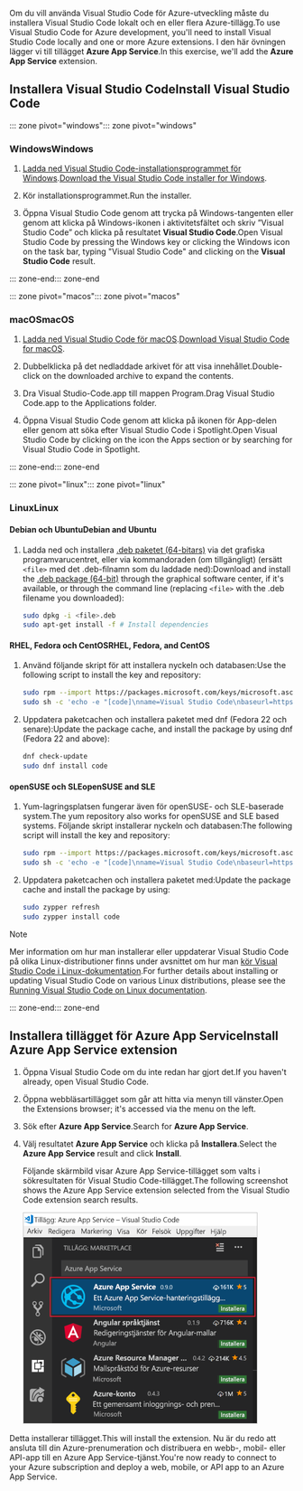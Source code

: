 <span data-ttu-id="3183a-101">Om du vill använda Visual Studio Code för Azure-utveckling måste du installera Visual Studio Code lokalt och en eller flera Azure-tillägg.</span><span class="sxs-lookup"><span data-stu-id="3183a-101">To use Visual Studio Code for Azure development, you'll need to install Visual Studio Code locally and one or more Azure extensions.</span></span> <span data-ttu-id="3183a-102">I den här övningen lägger vi till tillägget **Azure App Service**.</span><span class="sxs-lookup"><span data-stu-id="3183a-102">In this exercise, we'll add the **Azure App Service** extension.</span></span>

## <a name="install-visual-studio-code"></a><span data-ttu-id="3183a-103">Installera Visual Studio Code</span><span class="sxs-lookup"><span data-stu-id="3183a-103">Install Visual Studio Code</span></span>

<span data-ttu-id="3183a-104">::: zone pivot="windows"</span><span class="sxs-lookup"><span data-stu-id="3183a-104">::: zone pivot="windows"</span></span>

### <a name="windows"></a><span data-ttu-id="3183a-105">Windows</span><span class="sxs-lookup"><span data-stu-id="3183a-105">Windows</span></span>

1. <span data-ttu-id="3183a-106">[Ladda ned Visual Studio Code-installationsprogrammet för Windows](https://code.visualstudio.com/).</span><span class="sxs-lookup"><span data-stu-id="3183a-106">[Download the Visual Studio Code installer for Windows](https://code.visualstudio.com/).</span></span>

1. <span data-ttu-id="3183a-107">Kör installationsprogrammet.</span><span class="sxs-lookup"><span data-stu-id="3183a-107">Run the installer.</span></span>

1. <span data-ttu-id="3183a-108">Öppna Visual Studio Code genom att trycka på Windows-tangenten eller genom att klicka på Windows-ikonen i aktivitetsfältet och skriv ”Visual Studio Code” och klicka på resultatet **Visual Studio Code**.</span><span class="sxs-lookup"><span data-stu-id="3183a-108">Open Visual Studio Code by pressing the Windows key or clicking the Windows icon on the task bar, typing "Visual Studio Code" and clicking on the **Visual Studio Code** result.</span></span>

<span data-ttu-id="3183a-109">::: zone-end</span><span class="sxs-lookup"><span data-stu-id="3183a-109">::: zone-end</span></span>

<span data-ttu-id="3183a-110">::: zone pivot="macos"</span><span class="sxs-lookup"><span data-stu-id="3183a-110">::: zone pivot="macos"</span></span>

### <a name="macos"></a><span data-ttu-id="3183a-111">macOS</span><span class="sxs-lookup"><span data-stu-id="3183a-111">macOS</span></span>

1. <span data-ttu-id="3183a-112">[Ladda ned Visual Studio Code för macOS](https://code.visualstudio.com/).</span><span class="sxs-lookup"><span data-stu-id="3183a-112">[Download Visual Studio Code for macOS](https://code.visualstudio.com/).</span></span>

1. <span data-ttu-id="3183a-113">Dubbelklicka på det nedladdade arkivet för att visa innehållet.</span><span class="sxs-lookup"><span data-stu-id="3183a-113">Double-click on the downloaded archive to expand the contents.</span></span>

1. <span data-ttu-id="3183a-114">Dra Visual Studio-Code.app till mappen Program.</span><span class="sxs-lookup"><span data-stu-id="3183a-114">Drag Visual Studio Code.app to the Applications folder.</span></span>

1. <span data-ttu-id="3183a-115">Öppna Visual Studio Code genom att klicka på ikonen för App-delen eller genom att söka efter Visual Studio Code i Spotlight.</span><span class="sxs-lookup"><span data-stu-id="3183a-115">Open Visual Studio Code by clicking on the icon the Apps section or by searching for Visual Studio Code in Spotlight.</span></span>

<span data-ttu-id="3183a-116">::: zone-end</span><span class="sxs-lookup"><span data-stu-id="3183a-116">::: zone-end</span></span>

<span data-ttu-id="3183a-117">::: zone pivot="linux"</span><span class="sxs-lookup"><span data-stu-id="3183a-117">::: zone pivot="linux"</span></span>

### <a name="linux"></a><span data-ttu-id="3183a-118">Linux</span><span class="sxs-lookup"><span data-stu-id="3183a-118">Linux</span></span> 

#### <a name="debian-and-ubuntu"></a><span data-ttu-id="3183a-119">Debian och Ubuntu</span><span class="sxs-lookup"><span data-stu-id="3183a-119">Debian and Ubuntu</span></span>

1. <span data-ttu-id="3183a-120">Ladda ned och installera [.deb paketet (64-bitars)](https://go.microsoft.com/fwlink/?LinkID=760868) via det grafiska programvarucentret, eller via kommandoraden (om tillgängligt) (ersätt `<file>` med det .deb-filnamn som du laddade ned):</span><span class="sxs-lookup"><span data-stu-id="3183a-120">Download and install the [.deb package (64-bit)](https://go.microsoft.com/fwlink/?LinkID=760868) through the graphical software center, if it's available, or through the command line (replacing `<file>` with the .deb filename you downloaded):</span></span>

    ```bash
    sudo dpkg -i <file>.deb
    sudo apt-get install -f # Install dependencies
    ```

#### <a name="rhel-fedora-and-centos"></a><span data-ttu-id="3183a-121">RHEL, Fedora och CentOS</span><span class="sxs-lookup"><span data-stu-id="3183a-121">RHEL, Fedora, and CentOS</span></span>

1. <span data-ttu-id="3183a-122">Använd följande skript för att installera nyckeln och databasen:</span><span class="sxs-lookup"><span data-stu-id="3183a-122">Use the following script to install the key and repository:</span></span>

    ```bash
    sudo rpm --import https://packages.microsoft.com/keys/microsoft.asc
    sudo sh -c 'echo -e "[code]\nname=Visual Studio Code\nbaseurl=https://packages.microsoft.com/yumrepos/vscode\nenabled=1\ngpgcheck=1\ngpgkey=https://packages.microsoft.com/keys/microsoft.asc" > /etc/yum.repos.d/vscode.repo'
    ```

1. <span data-ttu-id="3183a-123">Uppdatera paketcachen och installera paketet med dnf (Fedora 22 och senare):</span><span class="sxs-lookup"><span data-stu-id="3183a-123">Update the package cache, and install the package by using dnf (Fedora 22 and above):</span></span>

    ```bash
    dnf check-update
    sudo dnf install code
    ```

#### <a name="opensuse-and-sle"></a><span data-ttu-id="3183a-124">openSUSE och SLE</span><span class="sxs-lookup"><span data-stu-id="3183a-124">openSUSE and SLE</span></span>

1. <span data-ttu-id="3183a-125">Yum-lagringsplatsen fungerar även för openSUSE- och SLE-baserade system.</span><span class="sxs-lookup"><span data-stu-id="3183a-125">The yum repository also works for openSUSE and SLE based systems.</span></span> <span data-ttu-id="3183a-126">Följande skript installerar nyckeln och databasen:</span><span class="sxs-lookup"><span data-stu-id="3183a-126">The following script will install the key and repository:</span></span>

    ```bash
    sudo rpm --import https://packages.microsoft.com/keys/microsoft.asc
    sudo sh -c 'echo -e "[code]\nname=Visual Studio Code\nbaseurl=https://packages.microsoft.com/yumrepos/vscode\nenabled=1\ntype=rpm-md\ngpgcheck=1\ngpgkey=https://packages.microsoft.com/keys/microsoft.asc" > /etc/zypp/repos.d/vscode.repo'
    ```

1. <span data-ttu-id="3183a-127">Uppdatera paketcachen och installera paketet med:</span><span class="sxs-lookup"><span data-stu-id="3183a-127">Update the package cache and install the package by using:</span></span>

    ```bash
    sudo zypper refresh
    sudo zypper install code
    ```

> [!NOTE]
> <span data-ttu-id="3183a-128">Mer information om hur man installerar eller uppdaterar Visual Studio Code på olika Linux-distributioner finns under avsnittet om hur man [kör Visual Studio Code i Linux-dokumentation](https://code.visualstudio.com/docs/setup/linux).</span><span class="sxs-lookup"><span data-stu-id="3183a-128">For further details about installing or updating Visual Studio Code on various Linux distributions, please see the [Running Visual Studio Code on Linux documentation](https://code.visualstudio.com/docs/setup/linux).</span></span>

<span data-ttu-id="3183a-129">::: zone-end</span><span class="sxs-lookup"><span data-stu-id="3183a-129">::: zone-end</span></span>

## <a name="install-azure-app-service-extension"></a><span data-ttu-id="3183a-130">Installera tillägget för Azure App Service</span><span class="sxs-lookup"><span data-stu-id="3183a-130">Install Azure App Service extension</span></span>

1. <span data-ttu-id="3183a-131">Öppna Visual Studio Code om du inte redan har gjort det.</span><span class="sxs-lookup"><span data-stu-id="3183a-131">If you haven't already, open Visual Studio Code.</span></span>

1. <span data-ttu-id="3183a-132">Öppna webbläsartillägget som går att hitta via menyn till vänster.</span><span class="sxs-lookup"><span data-stu-id="3183a-132">Open the Extensions browser; it's accessed via the menu on the left.</span></span>

1. <span data-ttu-id="3183a-133">Sök efter **Azure App Service**.</span><span class="sxs-lookup"><span data-stu-id="3183a-133">Search for **Azure App Service**.</span></span>

1. <span data-ttu-id="3183a-134">Välj resultatet **Azure App Service** och klicka på **Installera**.</span><span class="sxs-lookup"><span data-stu-id="3183a-134">Select the **Azure App Service** result and click **Install**.</span></span>

    <span data-ttu-id="3183a-135">Följande skärmbild visar Azure App Service-tillägget som valts i sökresultaten för Visual Studio Code-tillägget.</span><span class="sxs-lookup"><span data-stu-id="3183a-135">The following screenshot shows the Azure App Service extension selected from the Visual Studio Code extension search results.</span></span>

    ![Skärmbild av Visual Studio Code som visar fliken Tillägg med Azure App Service-tillägget markerat i sökresultaten.](../media/3-install-azure-extension.png)

<span data-ttu-id="3183a-137">Detta installerar tillägget.</span><span class="sxs-lookup"><span data-stu-id="3183a-137">This will install the extension.</span></span> <span data-ttu-id="3183a-138">Nu är du redo att ansluta till din Azure-prenumeration och distribuera en webb-, mobil- eller API-app till en Azure App Service-tjänst.</span><span class="sxs-lookup"><span data-stu-id="3183a-138">You're now ready to connect to your Azure subscription and deploy a web, mobile, or API app to an Azure App Service.</span></span>
